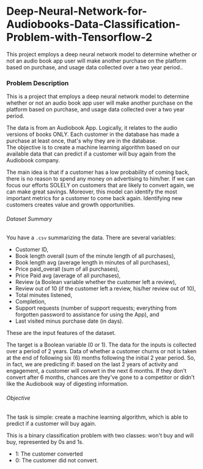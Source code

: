 # Deep-Neural-Network-for-Audiobooks-Data-Classification-Problem-with-Tensorflow-2
This project employs a deep neural network model to determine whether or not an audio book app user will make another purchase on the platform based on purchase, and usage data collected over a two year period..


### Problem Description
This is a project that employs a deep neural network model to determine whether or not an audio book app user will make another purchase on the platform based on purchase, and usage data collected over a two year period.

The data is from an Audiobook App. Logically, it relates to the audio versions of books ONLY. Each customer in the database has made a purchase at least once, that's why they are in the database.  
The objective is to create a machine learning algorithm based on our available data that can predict if a customer will buy again from the Audiobook company.

The main idea is that if a customer has a low probability of coming back, there is no reason to spend any money on advertising to him/her. If we can focus our efforts SOLELY on customers that are likely to convert again, we can make great savings. Moreover, this model can identify the most important metrics for a customer to come back again. Identifying new customers creates value and growth opportunities.

###### Dataset Summary
You have a `.csv` summarizing the data. There are several variables: 
- Customer ID,
- Book length overall (sum of the minute length of all purchases), 
- Book length avg (average length in minutes of all purchases),
- Price paid_overall (sum of all purchases), 
- Price Paid avg (average of all purchases), 
- Review (a Boolean variable whether the customer left a review), 
- Review out of 10 (if the customer left a review, his/her review out of 10), 
- Total minutes listened, 
- Completion, 
- Support requests (number of support requests; everything from forgotten password to assistance for using the App), and 
- Last visited minus purchase date (in days).

These are the input features of the dataset.

The target is a Boolean variable (0 or 1). The data for the inputs is collected over a period of 2 years. Data of whether a customer churns or not is taken at the end of following six (6) months following the initial 2 year period.
So, in fact, we are predicting if: based on the last 2 years of activity and engagement, a customer will convert in the next 6 months. If they don't convert after 6 months, chances are they've gone to a competitor or didn't like the Audiobook way of digesting information.

###### Objective
The task is simple: create a machine learning algorithm, which is able to predict if a customer will buy again.

This is a binary classification problem with two classes: won't buy and will buy, represented by 0s and 1s.
- 1: The customer converted
- 0: The customer did not convert.

